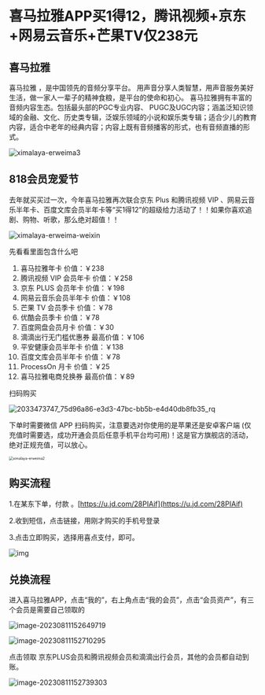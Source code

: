 # 喜马拉雅APP买1得12，腾讯视频+京东+网易云音乐+芒果TV仅238元

## 喜马拉雅 

喜马拉雅  ，是中国领先的音频分享平台。 用声音分享人类智慧，用声音服务美好生活，做一家人一辈子的精神食粮，是平台的使命和初心。 
喜马拉雅拥有丰富的音频内容生态。包括最头部的PGC专业内容、 PUGC及UGC内容；涵盖泛知识领域的金融、文化、历史类专辑，泛娱乐领域的小说和娱乐类专辑；适合少儿的教育内容，适合中老年的经典内容；内容上既有音频播客的形式，也有音频直播的形式。

![ximalaya-erweima3](https://imgoss.xgss.net/picgo/ximalaya-erweima3.jpg?aliyun)



## 818会员宠爱节

去年就买买过一次，今年喜马拉雅再次联合京东 Plus 和腾讯视频 VIP 、网易云音乐半年卡、百度文库会员半年卡等“买1得12”的超级给力活动了！！如果你喜欢追剧、购物、听歌，那么绝对超值！！

![ximalaya-erweima-weixin](https://imgoss.xgss.net/picgo/ximalaya-erweima-weixin.jpg?aliyun)

先看看里面包含什么吧

1. 喜马拉雅年卡 价值：￥238
2. 腾讯视频 VIP 会员年卡 价值：￥258
3. 京东 PLUS 会员年卡 价值：￥198
4. 网易云音乐会员半年卡 价值：￥108
5. 芒果 TV 会员季卡 价值：￥78
6. 优酷会员季卡 价值：￥78
7. 百度网盘会员月卡 价值：￥30
8. 滴滴出行无门槛优惠券 最高价值：￥106
9. 平安健康会员半年卡 价值：￥138
10. 百度文库会员半年卡 价值：￥78
11. ProcessOn 月卡 价值：￥25
12. 喜马拉雅电商兑换券 最高价值：￥89

扫码购买

![2033473747_75d96a86-e3d3-47bc-bb5b-e4d40db8fb35_rq](https://imgoss.xgss.net/picgo/2033473747_75d96a86-e3d3-47bc-bb5b-e4d40db8fb35_rq.png?aliyun)

下单时需要微信 APP 扫码购买，注意要选对你使用的是苹果还是安卓客户端 (仅充值时需要选，成功开通会员后任意手机平台均可用)！这是官方旗舰店的活动，绝对正规充值，可以放心。

<img src="https://imgoss.xgss.net/picgo/ximalaya-erweima2.jpg?aliyun" alt="ximalaya-erweima2" style="zoom:50%;" />



## 购买流程

1.在某东下单，付款 。[https://u.jd.com/28PIAif](https://u.jd.com/28PIAif)

2.收到短信，点击链接，用刚才购买的手机号登录

3.点击立即购买，选择用喜点支付，即可。

![img](https://imgoss.xgss.net/picgo/cc8eaa0239927c11.jpg?aliyun)

## 兑换流程

进入喜马拉雅APP，点击“我的”，右上角点击“我的会员”，点击“会员资产”，有三个会员是需要自己领取的

![image-20230811152649719](https://imgoss.xgss.net/picgo/image-20230811152649719.png?aliyun)



![image-20230811152710295](https://imgoss.xgss.net/picgo/image-20230811152710295.png?aliyun)

点击领取 京东PLUS会员和腾讯视频会员和滴滴出行会员，其他的会员都自动到账。

![image-20230811152739303](https://imgoss.xgss.net/picgo/image-20230811152739303.png?aliyun)





